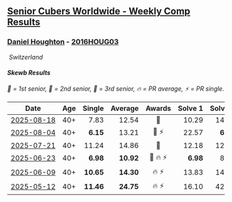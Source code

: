 <style>table {white-space: nowrap;}</style>
<link rel="stylesheet" type="text/css" href="/scw-comp/css/flags.css" />

## [Senior Cubers Worldwide - Weekly Comp Results](/scw-comp/results/)
### [Daniel Houghton](README.md) - [2016HOUG03](https://www.worldcubeassociation.org/persons/2016HOUG03?event=skewb)

<i class="flag flag-CH" />&nbsp;Switzerland

#### Skewb Results

<span style="white-space: nowrap;">🥇 = 1st senior</span>, <span style="white-space: nowrap;">🥈 = 2nd senior</span>, <span style="white-space: nowrap;">🥉 = 3rd senior</span>, <span style="white-space: nowrap;">🔥 = PR average</span>, <span style="white-space: nowrap;">⚡ = PR single</span>.

| Date | Age | Single | Average | Awards | Solve 1 | Solve 2 | Solve 3 | Solve 4 | Solve 5 | Video |
| :--: | :--: | --: | --: | :--: | --: | --: | --: | --: | --: | :-- |
| [2025-08-18](../../results/2025-08-18/skewb.md) | 40+ | 7.83 | 12.54 | 🥈 | 10.29 | 14.19 | 13.13 | 7.83 | 20.73 | [Desktop](https://www.facebook.com/events/771985561972365/permalink/781197311051190) / [Mobile](https://m.facebook.com/events/771985561972365?view=permalink&id=781197311051190) |
| [2025-08-04](../../results/2025-08-04/skewb.md) | 40+ | **6.15** | 13.21 | 🥈 ⚡ | 22.57 | **6.15** | 8.99 | 9.34 | 21.29 | [Desktop](https://www.facebook.com/events/773476181922397/permalink/784416127495069) / [Mobile](https://m.facebook.com/events/773476181922397?view=permalink&id=784416127495069) |
| [2025-07-21](../../results/2025-07-21/skewb.md) | 40+ | 11.24 | 14.86 | 🥉 | 12.18 | 12.42 | 24.84 | 19.98 | 11.24 | [Desktop](https://www.facebook.com/events/1686787435351677/permalink/1697350454295375) / [Mobile](https://m.facebook.com/events/1686787435351677?view=permalink&id=1697350454295375) |
| [2025-06-23](../../results/2025-06-23/skewb.md) | 40+ | **6.98** | **10.92** | 🥈 🔥 ⚡ | **6.98** | 8.98 | 17.62 | 10.44 | 13.34 | [Desktop](https://www.facebook.com/events/1800949017165375/permalink/1811446416115635) / [Mobile](https://m.facebook.com/events/1800949017165375?view=permalink&id=1811446416115635) |
| [2025-06-09](../../results/2025-06-09/skewb.md) | 40+ | **10.65** | **14.30** | 🔥 ⚡ | 13.83 | 14.41 | 14.65 | **10.65** | 27.48 | [Desktop](https://www.facebook.com/events/1216240666866597/permalink/1224671876023476) / [Mobile](https://m.facebook.com/events/1216240666866597?view=permalink&id=1224671876023476) |
| [2025-05-12](../../results/2025-05-12/skewb.md) | 40+ | **11.46** | **24.75** | 🔥 ⚡ | 16.10 | 42.47 | **11.46** | 34.56 | 23.58 | [Desktop](https://www.facebook.com/events/1452696462562084/permalink/1457434088754988) / [Mobile](https://m.facebook.com/events/1452696462562084?view=permalink&id=1457434088754988) |


<!-- Global site tag (gtag.js) - Google Analytics -->
<script async src="https://www.googletagmanager.com/gtag/js?id=UA-86348435-3"></script>
<script>window.dataLayer = window.dataLayer || []; function gtag() {dataLayer.push(arguments);} gtag('js', new Date()); gtag('config', 'UA-86348435-3');</script>
